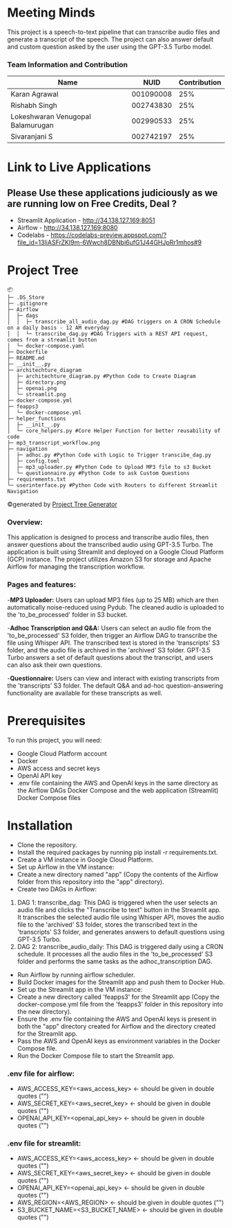 # Meeting Minds

This project is a speech-to-text pipeline that can transcribe audio files and generate a transcript of the speech. The project can also answer default and custom question asked by the user using the GPT-3.5 Turbo model.

### Team Information and Contribution 

Name | NUID | Contribution 
--- | --- | --- |
Karan Agrawal | 001090008 | 25% 
Rishabh Singh | 002743830 | 25% 
Lokeshwaran Venugopal Balamurugan | 002990533 | 25% 
Sivaranjani S | 002742197 | 25% 

# Link to Live Applications
## Please Use these applications judiciously as we are running low on Free Credits, Deal ? 
- Streamlit Application - http://34.138.127.169:8051
- Airflow - http://34.138.127.169:8080
- Codelabs - https://codelabs-preview.appspot.com/?file_id=13IiASFrZKI9m-6Wwch8DBNbi6ufG1J44GHJpRr1mhos#9

# Project Tree
```
📦 
├─ .DS_Store
├─ .gitignore
├─ Airflow
│  ├─ dags
│  │  ├─ transcribe_all_audio_dag.py #DAG triggers on A CRON Schedule on a daily basis - 12 AM everyday
│  │  └─ transcribe_dag.py #DAG Triggers with a REST API request, comes from a streamlit button
│  └─ docker-compose.yaml
├─ Dockerfile
├─ README.md
├─ __init__.py
├─ architechture_diagram
│  ├─ architechture_diagram.py #Python Code to Create Diagram
│  ├─ directory.png
│  ├─ openai.png
│  └─ streamlit.png
├─ docker-compose.yml
├─ feapps3
│  └─ docker-compose.yml
├─ helper_functions
│  ├─ __init__.py
│  └─ core_helpers.py #Core Helper Function for better reusability of code
├─ mp3_transcript_workflow.png
├─ navigation
│  ├─ adhoc.py #Python Code with Logic to Trigger transcibe_dag.py
│  ├─ config.toml
│  ├─ mp3_uploader.py #Python Code to Upload MP3 file to s3 Bucket
│  └─ questionnaire.py #Python Code to ask Custom Questions
├─ requirements.txt
└─ userinterface.py #Python Code with Routers to different Streamlit Navigation
```
©generated by [Project Tree Generator](https://woochanleee.github.io/project-tree-generator)

### Overview:

This application is designed to process and transcribe audio files, then answer questions about the transcribed audio using GPT-3.5 Turbo. The application is built using Streamlit and deployed on a Google Cloud Platform (GCP) instance. The project utilizes Amazon S3 for storage and Apache Airflow for managing the transcription workflow.

### Pages and features:

-**MP3 Uploader:** Users can upload MP3 files (up to 25 MB) which are then automatically noise-reduced using Pydub. The cleaned audio is uploaded to the 'to_be_processed' folder in S3 bucket.  

-**Adhoc Transcription and Q&A:** Users can select an audio file from the 'to_be_processed' S3 folder, then trigger an Airflow DAG to transcribe the file using Whisper API. The transcribed text is stored in the 'transcripts' S3 folder, and the audio file is archived in the 'archived' S3 folder. GPT-3.5 Turbo answers a set of default questions about the transcript, and users can also ask their own questions.  

-**Questionnaire:** Users can view and interact with existing transcripts from the 'transcripts' S3 folder. The default Q&A and ad-hoc question-answering functionality are available for these transcripts as well.

# Prerequisites

To run this project, you will need:

- Google Cloud Platform account
- Docker
- AWS access and secret keys
- OpenAI API key
- .env file containing the AWS and OpenAI keys in the same directory as the Airflow DAGs Docker Compose and the web application (Streamlit) Docker Compose files

# Installation

- Clone the repository.
- Install the required packages by running pip install -r requirements.txt.
- Create a VM instance in Google Cloud Platform.
- Set up Airflow in the VM instance:
- Create a new directory named "app" (Copy the contents of the Airflow folder from this repository into the "app" directory).
- Create two DAGs in Airflow:
1) DAG 1: transcribe_dag: This DAG is triggered when the user selects an audio file and clicks the "Transcribe to text" button in the Streamlit app. It transcribes the selected audio file using Whisper API, moves the audio file to the 'archived' S3 folder, stores the transcribed text in the 'transcripts' S3 folder, and generates answers to default questions using GPT-3.5 Turbo.
2) DAG 2: transcribe_audio_daily: This DAG is triggered daily using a CRON schedule. It processes all the audio files in the 'to_be_processed' S3 folder and performs the same tasks as the adhoc_transcription DAG.
- Run Airflow by running airflow scheduler.
- Build Docker images for the Streamlit app and push them to Docker Hub.
- Set up the Streamlit app in the VM instance:
- Create a new directory called 'feapps3' for the Streamlit app (Copy the docker-compose.yml file from the 'feapps3' folder in this repository into the new directory).
- Ensure the .env file containing the AWS and OpenAI keys is present in both the "app" directory created for Airflow and the directory created for the Streamlit app.
- Pass the AWS and OpenAI keys as environment variables in the Docker Compose file.
- Run the Docker Compose file to start the Streamlit app.



### .env file for airflow:
- AWS_ACCESS_KEY=<aws_access_key> <- should be given in double quotes ("")
- AWS_SECRET_KEY=<aws_secret_key> <- should be given in double quotes ("")
- OPENAI_API_KEY=<openai_api_key> <- should be given in double quotes ("")

### .env file for streamlit:
- AWS_ACCESS_KEY=<aws_access_key> <- should be given in double quotes ("")
- AWS_SECRET_KEY=<aws_secret_key> <- should be given in double quotes ("")
- OPENAI_API_KEY=<openai_api_key> <- should be given in double quotes ("")
- AWS_REGION=<AWS_REGION> <- should be given in double quotes ("")
- S3_BUCKET_NAME=<S3_BUCKET_NAME> <- should be given in double quotes ("")
